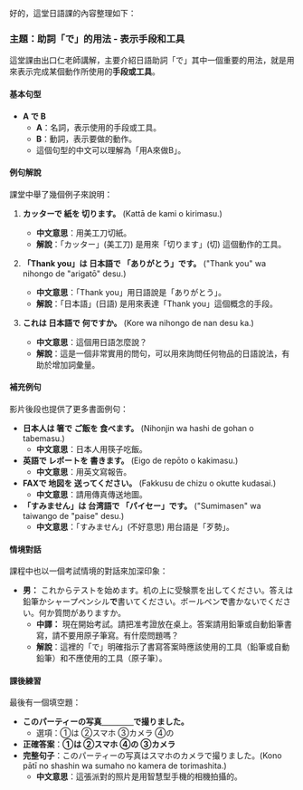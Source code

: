 </br>
好的，這堂日語課的內容整理如下：

### **主題：助詞「で」的用法 - 表示手段和工具**

這堂課由出口仁老師講解，主要介紹日語助詞「で」其中一個重要的用法，就是用來表示完成某個動作所使用的**手段或工具**。

#### **基本句型**
*   **A で B**
    *   **A**：名詞，表示使用的手段或工具。
    *   **B**：動詞，表示要做的動作。
    *   這個句型的中文可以理解為「用A來做B」。

#### **例句解說**
課堂中舉了幾個例子來說明：

1.  **カッターで 紙を 切ります。** (Kattā de kami o kirimasu.)
    *   **中文意思**：用美工刀切紙。
    *   **解說**：「カッター」(美工刀) 是用來「切ります」(切) 這個動作的工具。

2.  **「Thank you」は 日本語で 「ありがとう」です。** ("Thank you" wa nihongo de "arigatō" desu.)
    *   **中文意思**：「Thank you」用日語說是「ありがとう」。
    *   **解說**：「日本語」(日語) 是用來表達「Thank you」這個概念的手段。

3.  **これは 日本語で 何ですか。** (Kore wa nihongo de nan desu ka.)
    *   **中文意思**：這個用日語怎麼說？
    *   **解說**：這是一個非常實用的問句，可以用來詢問任何物品的日語說法，有助於增加詞彙量。

#### **補充例句**
影片後段也提供了更多書面例句：
*   **日本人は 箸で ご飯を 食べます。** (Nihonjin wa hashi de gohan o tabemasu.)
    *   **中文意思**：日本人用筷子吃飯。
*   **英語で レポートを 書きます。** (Eigo de repōto o kakimasu.)
    *   **中文意思**：用英文寫報告。
*   **FAXで 地図を 送ってください。** (Fakkusu de chizu o okutte kudasai.)
    *   **中文意思**：請用傳真傳送地圖。
*   **「すみません」は 台湾語で 「パイセー」です。** ("Sumimasen" wa taiwango de "paise" desu.)
    *   **中文意思**：「すみません」(不好意思) 用台語是「歹勢」。

#### **情境對話**
課程中也以一個考試情境的對話來加深印象：

*   **男：** これからテストを始めます。机の上に受験票を出してください。答えは鉛筆かシャープペンシル**で**書いてください。ボールペン**で**書かないでください。何か質問がありますか。
    *   **中譯：** 現在開始考試。請把准考證放在桌上。答案請用鉛筆或自動鉛筆書寫，請不要用原子筆寫。有什麼問題嗎？
    *   **解說**：這裡的「で」明確指示了書寫答案時應該使用的工具（鉛筆或自動鉛筆）和不應使用的工具（原子筆）。

#### **課後練習**
最後有一個填空題：
*   **このパーティーの写真＿＿＿＿で撮りました。**
    *   選項：①は ②スマホ ③カメラ ④の
*   **正確答案**：**①は ②スマホ ④の ③カメラ**
*   **完整句子**：このパーティーの写真はスマホのカメラで撮りました。(Kono pātī no shashin wa sumaho no kamera de torimashita.)
    *   **中文意思**：這張派對的照片是用智慧型手機的相機拍攝的。

</br>

